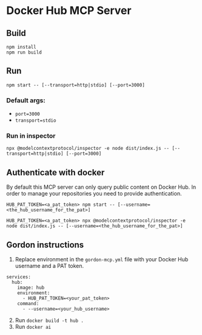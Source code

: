 # Docker Hub MCP Server

## Build

```
npm install
npm run build
```

## Run

```
npm start -- [--transport=http|stdio] [--port=3000]
```
### Default args:
* `port=3000`
* `transport=stdio`

### Run in inspector

```
npx @modelcontextprotocol/inspector -e node dist/index.js -- [--transport=http|stdio] [--port=3000]
```

## Authenticate with docker
By default this MCP server can only query public content on Docker Hub. In order to manage your repositories you need to provide authentication.

```
HUB_PAT_TOKEN=<a_pat_token> npm start -- [--username=<the_hub_username_for_the_pat>]
```

```
HUB_PAT_TOKEN=<a_pat_token> npx @modelcontextprotocol/inspector -e node dist/index.js -- [--username=<the_hub_username_for_the_pat>]
```


## Gordon instructions

1. Replace environment in the `gordon-mcp.yml` file with your Docker Hub username and a PAT token.

```
services:
  hub:
    image: hub
    environment:
      - HUB_PAT_TOKEN=<your_pat_token>
    command:
      - --username=<your_hub_username>
```

2. Run `docker build -t hub .`
3. Run `docker ai`
